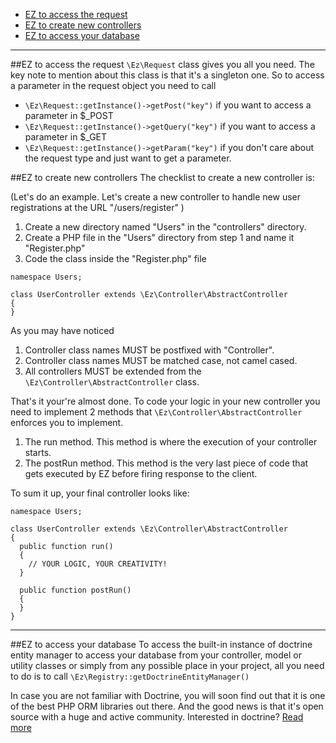 * [EZ to access the request](#ez-to-access-the-request)
* [EZ to create new controllers](#ez-to-create-new-controllers)
* [EZ to access your database](#ez-to-access-your-database)

- - -

##EZ to access the request
`\Ez\Request` class gives you all you need. The key note to mention about this class is that it's a singleton one.
So to access a parameter in the request object you need to call

* `\Ez\Request::getInstance()->getPost("key")` if you want to access a parameter in $_POST
* `\Ez\Request::getInstance()->getQuery("key")` if you want to access a parameter in $_GET
* `\Ez\Request::getInstance()->getParam("key")` if you don't care about the request type and just want to get a parameter.


##EZ to create new controllers
The checklist to create a new controller is:

(Let's do an example. Let's create a new controller to handle new user registrations at the URL "/users/register" )

1. Create a new directory named "Users" in the "controllers" directory.
2. Create a PHP file in the "Users" directory from step 1 and name it "Register.php"
3. Code the class inside the "Register.php" file

```
namespace Users;

class UserController extends \Ez\Controller\AbstractController
{
}
```

As you may have noticed

1. Controller class names MUST be postfixed with "Controller".
2. Controller class names MUST be matched case, not camel cased.
3. All controllers MUST be extended from the `\Ez\Controller\AbstractController` class.

That's it your're almost done. To code your logic in your new controller you need to implement 2 methods that `\Ez\Controller\AbstractController` enforces you to implement.

1. The run method. This method is where the execution of your controller starts.
2. The postRun method. This method is the very last piece of code that gets executed by EZ before firing response to the client.

To sum it up, your final controller looks like:

```
namespace Users;

class UserController extends \Ez\Controller\AbstractController
{
  public function run()
  {
    // YOUR LOGIC, YOUR CREATIVITY!
  }
  
  public function postRun()
  {
  }
}
```
---
##EZ to access your database
To access the built-in instance of doctrine entity manager to access your database from your controller, model or utility classes or simply from any possible place in your project, all you need to do is to call `\Ez\Registry::getDoctrineEntityManager()`

In case you are not familiar with Doctrine, you will soon find out that it is one of the best PHP ORM libraries out there. And the good news is that it's open source with a huge and active community. Interested in doctrine? [Read more](http://www.doctrine-project.org)
